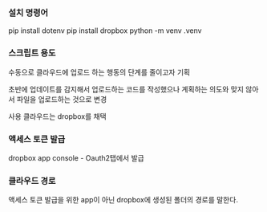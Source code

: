 ### 설치 명령어
pip install dotenv
pip install dropbox
python -m venv .venv

### 스크립트 용도
수동으로 클라우드에 업로드 하는 행동의 단계를 줄이고자 기획

초반에 업데이트를 감지해서 업로드하는 코드를 작성했으나
계획하는 의도와 맞지 않아서 파일을 업로드하는 것으로 변경

사용 클라우드는 dropbox를 채택

### 액세스 토큰 발급
dropbox app console - Oauth2탭에서 발급

### 클라우드 경로
액세스 토큰 발급을 위한 app이 아닌 dropbox에 생성된 폴더의 경로를 말한다.